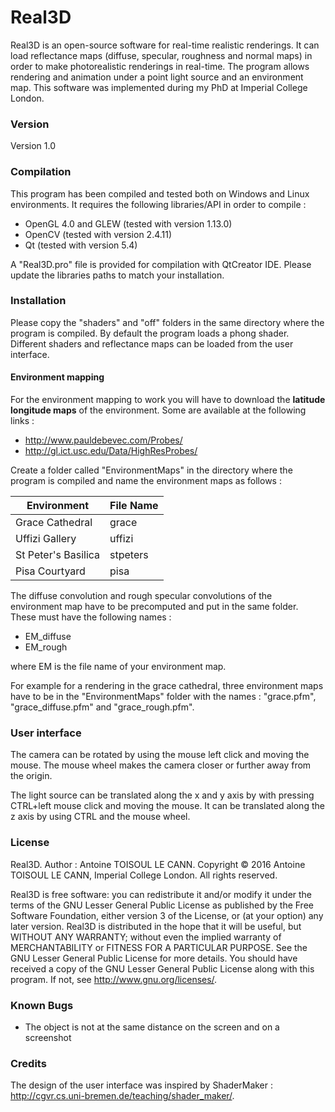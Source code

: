 # Real3D

Real3D is an open-source software for real-time realistic renderings.
It can load reflectance maps (diffuse, specular, roughness and normal maps) in order to make photorealistic renderings in real-time. The program allows rendering and animation under a point light source and an environment map.
This software was implemented during my PhD at Imperial College London.

### Version
Version 1.0

### Compilation
This program has been compiled and tested both on Windows and Linux environments.
It requires the following libraries/API in order to compile :

* OpenGL 4.0 and GLEW (tested with version 1.13.0)
* OpenCV (tested with version 2.4.11)
* Qt (tested with version 5.4)

A "Real3D.pro" file is provided for compilation with QtCreator IDE. Please update the libraries paths to match your installation.

### Installation
Please copy the "shaders" and "off" folders in the same directory where the program is compiled.
By default the program loads a phong shader. Different shaders and reflectance maps can be loaded from the user interface.

#### Environment mapping
For the environment mapping to work you will have to download the **latitude longitude maps** of the environment.
Some are available at the following links :

* http://www.pauldebevec.com/Probes/
* http://gl.ict.usc.edu/Data/HighResProbes/

Create a folder called "EnvironmentMaps" in the directory where the program is compiled and name the environment maps as follows : 

| Environment  | File Name |
| ------------- | ------------- |
| Grace Cathedral | grace  |
| Uffizi Gallery  | uffizi  |
| St Peter's Basilica | stpeters  |
| Pisa Courtyard | pisa  |

The diffuse convolution and rough specular convolutions of the environment map have to be precomputed and put in the same folder. These must have the following names : 

* EM_diffuse 
* EM_rough

where EM is the file name of your environment map.

For example for a rendering in the grace cathedral, three environment maps have to be in the "EnvironmentMaps" folder with the names : "grace.pfm", "grace_diffuse.pfm" and "grace_rough.pfm".


### User interface
The camera can be rotated by using the mouse left click and moving the mouse. The mouse wheel makes the camera closer or further away from the origin.

The light source can be translated along the x and y axis by with pressing CTRL+left mouse click and moving the mouse. It can be translated along the z axis by using CTRL and the mouse wheel.

### License

Real3D. Author :  Antoine TOISOUL LE CANN. Copyright © 2016 Antoine TOISOUL LE CANN, Imperial College London. All rights reserved.

Real3D is free software: you can redistribute it and/or modify it under the terms of the GNU Lesser General Public License as published by the Free Software Foundation, either version 3 of the License, or (at your option) any later version. Real3D is distributed in the hope that it will be useful, but WITHOUT ANY WARRANTY; without even the implied warranty of MERCHANTABILITY or FITNESS FOR A PARTICULAR PURPOSE. See the GNU Lesser General Public License for more details. You should have received a copy of the GNU Lesser General Public License along with this program. If not, see <http://www.gnu.org/licenses/>.

### Known Bugs

* The object is not at the same distance on the screen and on a screenshot

### Credits
The design of the user interface was inspired by ShaderMaker : http://cgvr.cs.uni-bremen.de/teaching/shader_maker/.
